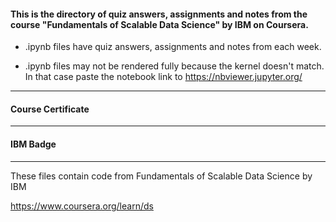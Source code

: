 #### This is the directory of quiz answers, assignments and notes from the course "Fundamentals of Scalable Data Science" by IBM on Coursera. ####



* .ipynb files have quiz answers, assignments and notes from each week.

* .ipynb files may not be rendered fully because the kernel doesn't match. In that case paste the notebook link to https://nbviewer.jupyter.org/

------------------------------------------------------------

#### Course Certificate ####

------------------------------------------------------------

#### IBM Badge ####

------------------------------------------------------------

These files contain code from
Fundamentals of Scalable Data Science by IBM

https://www.coursera.org/learn/ds




